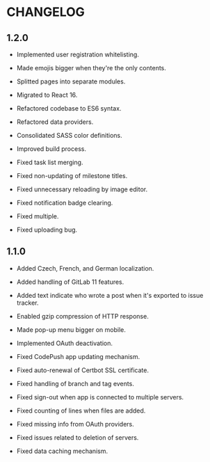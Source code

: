 # CHANGELOG

## 1.2.0

* Implemented user registration whitelisting.
* Made emojis bigger when they're the only contents.
* Splitted pages into separate modules.
* Migrated to React 16.
* Refactored codebase to ES6 syntax.
* Refactored data providers.
* Consolidated SASS color definitions.
* Improved build process.

* Fixed task list merging.
* Fixed non-updating of milestone titles.
* Fixed unnecessary reloading by image editor.
* Fixed notification badge clearing.
* Fixed multiple.
* Fixed uploading bug.

## 1.1.0

* Added Czech, French, and German localization.
* Added handling of GitLab 11 features.
* Added text indicate who wrote a post when it's exported to issue tracker.
* Enabled gzip compression of HTTP response.
* Made pop-up menu bigger on mobile.
* Implemented OAuth deactivation.

* Fixed CodePush app updating mechanism.
* Fixed auto-renewal of Certbot SSL certificate.
* Fixed handling of branch and tag events.
* Fixed sign-out when app is connected to multiple servers.
* Fixed counting of lines when files are added.
* Fixed missing info from OAuth providers.
* Fixed issues related to deletion of servers.
* Fixed data caching mechanism.

